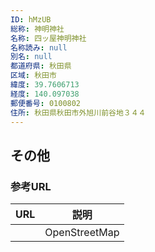 ```yaml
---
ID: hMzUB
総称: 神明神社
名称: 四ッ屋神明神社
名称読み: null
別名: null
都道府県: 秋田県
区域: 秋田市
緯度: 39.7606713
経度: 140.097038
郵便番号: 0100802
住所: 秋田県秋田市外旭川前谷地３４４
---
```


## その他

### 参考URL

| URL | 説明          |
| --- | ------------- |
|     | OpenStreetMap |
